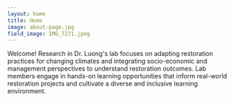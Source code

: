 ```yaml
---
layout: home
title: Home
image: about-page.jpg
field_image: IMG_7271.jpeg
---
```

Welcome! 
Research in Dr. Luong's lab focuses on adapting restoration practices for changing climates and integrating socio-economic and management perspectives to understand restoration outcomes. Lab members engage in hands-on learning opportunities that inform real-world restoration projects and cultivate a diverse and inclusive learning environment. 
